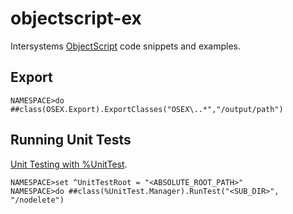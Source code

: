 # objectscript-ex
Intersystems [ObjectScript](https://docs.intersystems.com/irislatest/csp/docbook/DocBook.UI.Page.cls?KEY=GCOS_intro) code snippets and examples.

## Export

```
NAMESPACE>do ##class(OSEX.Export).ExportClasses("OSEX\..*","/output/path")
```

## Running Unit Tests

[Unit Testing with %UnitTest](https://docs.intersystems.com/irislatest/csp/docbook/DocBook.UI.Page.cls?KEY=TUNT_WhatIsPercentUnitTest).

```
NAMESPACE>set ^UnitTestRoot = "<ABSOLUTE_ROOT_PATH>"
NAMESPACE>do ##class(%UnitTest.Manager).RunTest("<SUB_DIR>", "/nodelete")
```
